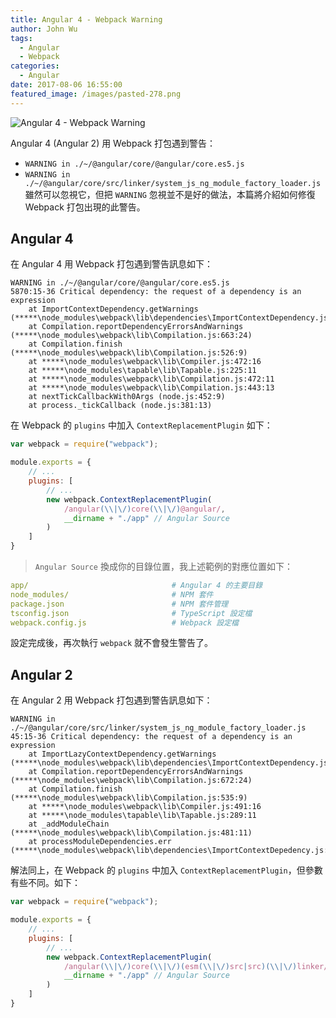 ```yaml
---
title: Angular 4 - Webpack Warning
author: John Wu
tags:
  - Angular
  - Webpack
categories:
  - Angular
date: 2017-08-06 16:55:00
featured_image: /images/pasted-278.png
---
```

![Angular 4 - Webpack Warning](/images/pasted-278.png)

Angular 4 (Angular 2) 用 Webpack 打包遇到警告：  
* `WARNING in ./~/@angular/core/@angular/core.es5.js`  
* `WARNING in ./~/@angular/core/src/linker/system_js_ng_module_factory_loader.js`  
雖然可以忽視它，但把 `WARNING` 忽視並不是好的做法，本篇將介紹如何修復 Webpack 打包出現的此警告。  

<!-- more -->

## Angular 4

在 Angular 4 用 Webpack 打包遇到警告訊息如下：
```
WARNING in ./~/@angular/core/@angular/core.es5.js
5870:15-36 Critical dependency: the request of a dependency is an expression
    at ImportContextDependency.getWarnings (*****\node_modules\webpack\lib\dependencies\ImportContextDependency.js:28:4)
    at Compilation.reportDependencyErrorsAndWarnings (*****\node_modules\webpack\lib\Compilation.js:663:24)
    at Compilation.finish (*****\node_modules\webpack\lib\Compilation.js:526:9)
    at *****\node_modules\webpack\lib\Compiler.js:472:16
    at *****\node_modules\tapable\lib\Tapable.js:225:11
    at *****\node_modules\webpack\lib\Compilation.js:472:11
    at *****\node_modules\webpack\lib\Compilation.js:443:13
    at nextTickCallbackWith0Args (node.js:452:9)
    at process._tickCallback (node.js:381:13)
```

在 Webpack 的 `plugins` 中加入 `ContextReplacementPlugin` 如下：
```js
var webpack = require("webpack");

module.exports = {
    // ...
    plugins: [
        // ...
        new webpack.ContextReplacementPlugin(
            /angular(\\|\/)core(\\|\/)@angular/,
            __dirname + "./app" // Angular Source
        )
    ]
}
```

> `Angular Source` 換成你的目錄位置，我上述範例的對應位置如下：
```yml
app/                                # Angular 4 的主要目錄
node_modules/                       # NPM 套件
package.json                        # NPM 套件管理
tsconfig.json                       # TypeScript 設定檔
webpack.config.js                   # Webpack 設定檔
```

設定完成後，再次執行 `webpack` 就不會發生警告了。

## Angular 2

在 Angular 2 用 Webpack 打包遇到警告訊息如下：
```
WARNING in ./~/@angular/core/src/linker/system_js_ng_module_factory_loader.js
45:15-36 Critical dependency: the request of a dependency is an expression
    at ImportLazyContextDependency.getWarnings (*****\node_modules\webpack\lib\dependencies\ImportContextDependency.js:28:4)
    at Compilation.reportDependencyErrorsAndWarnings (*****\node_modules\webpack\lib\Compilation.js:672:24)
    at Compilation.finish (*****\node_modules\webpack\lib\Compilation.js:535:9)
    at *****\node_modules\webpack\lib\Compiler.js:491:16
    at *****\node_modules\tapable\lib\Tapable.js:289:11
    at _addModuleChain (*****\node_modules\webpack\lib\Compilation.js:481:11)
    at processModuleDependencies.err (*****\node_modules\webpack\lib\dependencies\ImportContextDepedency.js:28:4)
```

解法同上，在 Webpack 的 `plugins` 中加入 `ContextReplacementPlugin`，但參數有些不同。如下：
```js
var webpack = require("webpack");

module.exports = {
    // ...
    plugins: [
        // ...
        new webpack.ContextReplacementPlugin(
            /angular(\\|\/)core(\\|\/)(esm(\\|\/)src|src)(\\|\/)linker/,
            __dirname + "./app" // Angular Source
        )
    ]
}
```